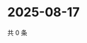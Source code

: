 # 2025-08-17

共 0 条

<!-- BEGIN ZHIHUQUESTIONS -->
<!-- 最后更新时间 Sun Aug 17 2025 17:11:16 GMT+0800 (China Standard Time) -->

<!-- END ZHIHUQUESTIONS -->
